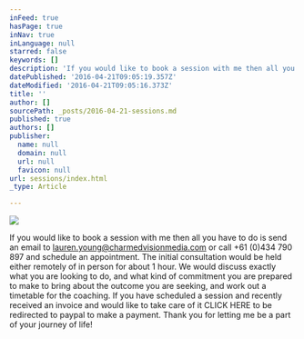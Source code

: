 ```yaml
---
inFeed: true
hasPage: true
inNav: true
inLanguage: null
starred: false
keywords: []
description: 'If you would like to book a session with me then all you have to do is send an email to lauren.young@charmedvisionmedia.com or call +61 (0)434 790 897 and schedule an appointment. The initial consultation would be held either remotely of in person for about 1 hour. We would discuss exactly what you are looking to do, and what kind of commitment you are prepared to make to bring about the outcome you are seeking, and work out a timetable for the coaching. If you have scheduled a session and recently received an invoice and would like to take care of it CLICK HERE to be redirected to paypal to make a payment. Thank you for letting me be a part of your journey of life!'
datePublished: '2016-04-21T09:05:19.357Z'
dateModified: '2016-04-21T09:05:16.373Z'
title: ''
author: []
sourcePath: _posts/2016-04-21-sessions.md
published: true
authors: []
publisher:
  name: null
  domain: null
  url: null
  favicon: null
url: sessions/index.html
_type: Article

---
```

![](https://the-grid-user-content.s3-us-west-2.amazonaws.com/819101b1-11c3-46a8-9975-ab5cb929efee.jpg)

If you would like to book a session with me then all you have to do is send an email to lauren.young@charmedvisionmedia.com or call +61 (0)434 790 897 and schedule an appointment. The initial consultation would be held either remotely of in person for about 1 hour. We would discuss exactly what you are looking to do, and what kind of commitment you are prepared to make to bring about the outcome you are seeking, and work out a timetable for the coaching. If you have scheduled a session and recently received an invoice and would like to take care of it CLICK HERE to be redirected to paypal to make a payment. Thank you for letting me be a part of your journey of life!